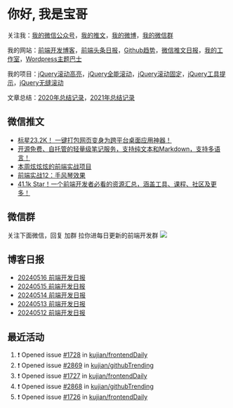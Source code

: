
# 你好, 我是宝哥

关注我：[我的微信公众号](https://open.weixin.qq.com/qr/code?username=caibaojian_com)，[我的推文](https://weixin.qdkfweb.cn/)，[我的微博](https://weibo.com/kujian)，[我的微信群](https://qdkfweb.cn/go/weixinqun)

我的网站：[前端开发博客](https://qdkfweb.cn/)，[前端头条日报](https://toutiao.qdkfweb.cn/)，[Github趋势](https://github.qdkfweb.cn/)，[微信推文日报](https://weixin.qdkfweb.cn/)，[我的工作室](https://diy.qdkfweb.cn/)，[Wordpress主题巴士](https://wp.qdkfweb.cn/)

我的项目：[jQuery滚动高亮](https://github.com/kujian/scrollHighlight)，[jQuery全能滚动](https://github.com/kujian/power-slider)，[jQuery滚动固定](https://github.com/kujian/scrollfix)，[jQuery工具提示](https://github.com/kujian/tooltip)，[jQuery无缝滚动](http://github.com/kujian/scrollForever)

文章总结：[2020年总结记录](https://mp.weixin.qq.com/s/u0YW8BFWYLquVauhHrkSMQ)，[2021年总结记录](https://mp.weixin.qq.com/s/zMnxIpxMdDrIyuLxHRnSPw)


## 微信推文

<!-- BLOG-POST-LIST:START -->
- [标星23.2K！ 一键打包网页变身为跨平台桌面应用神器！](https://weixin.qdkfweb.cn/47258.html)
- [开源免费、自托管的轻量级笔记服务，支持纯文本和Markdown，支持多语言！](https://weixin.qdkfweb.cn/47260.html)
- [本周炫炫炫的前端实战项目](https://weixin.qdkfweb.cn/44818.html)
- [前端实战12：手风琴效果](https://weixin.qdkfweb.cn/44820.html)
- [41.1k Star！一个前端开发者必看的资源汇总，涵盖工具、课程、社区及更多！](https://weixin.qdkfweb.cn/44819.html)
<!-- BLOG-POST-LIST:END -->

## 微信群
关注下面微信，回复 加群 拉你进每日更新的前端开发群
![](https://pic.qdkfweb.cn/uploads/2023/11/weixin.png)

## 博客日报

<!-- DAILY:START -->
- [20240516 前端开发日报](https://qdkfweb.cn/fe-daily-20240516.html)
- [20240515 前端开发日报](https://qdkfweb.cn/fe-daily-20240515.html)
- [20240514 前端开发日报](https://qdkfweb.cn/fe-daily-20240514.html)
- [20240513 前端开发日报](https://qdkfweb.cn/fe-daily-20240513.html)
- [20240512 前端开发日报](https://qdkfweb.cn/fe-daily-20240512.html)
<!-- DAILY:END -->


## 最近活动

<!--START_SECTION:activity-->
1. ❗ Opened issue [#1728](https://github.com/kujian/frontendDaily/issues/1728) in [kujian/frontendDaily](https://github.com/kujian/frontendDaily)
2. ❗ Opened issue [#2869](https://github.com/kujian/githubTrending/issues/2869) in [kujian/githubTrending](https://github.com/kujian/githubTrending)
3. ❗ Opened issue [#1727](https://github.com/kujian/frontendDaily/issues/1727) in [kujian/frontendDaily](https://github.com/kujian/frontendDaily)
4. ❗ Opened issue [#2868](https://github.com/kujian/githubTrending/issues/2868) in [kujian/githubTrending](https://github.com/kujian/githubTrending)
5. ❗ Opened issue [#1726](https://github.com/kujian/frontendDaily/issues/1726) in [kujian/frontendDaily](https://github.com/kujian/frontendDaily)
<!--END_SECTION:activity-->
